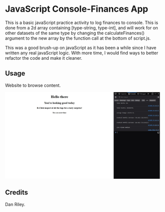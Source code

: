 # JavaScript Console-Finances App

This is a basic javaScript practice activity to log finances to console. This is done from a 2d array containing [type-string, type-int], and will work for on other datasets of the same type by changing the calculateFinances() argument to the new array by the function call at the bottom of script.js.

This was a good brush-up on javaScript as it has been a while since I have written any real javaScript logic. With more time, I would find ways to better refactor the code and make it cleaner. 


## Usage
Website to browse content.

![Website Index Page](./media/JS%20challenge%20screenshot.jpg)

## Credits

Dan Riley.
